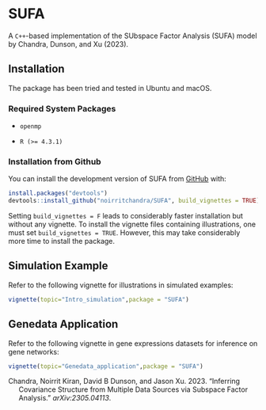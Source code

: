 
<!-- README.md is generated from README.Rmd. Please edit that file -->

# SUFA

A `C++`-based implementation of the SUbspace Factor Analysis (SUFA)
model by Chandra, Dunson, and Xu (2023).

<!-- badges: start -->
<!-- badges: end -->

## Installation

The package has been tried and tested in Ubuntu and macOS.

### Required System Packages

- `openmp`

- `R (>= 4.3.1)`

### Installation from Github

You can install the development version of SUFA from
[GitHub](https://github.com/) with:

``` r
install.packages("devtools")
devtools::install_github("noirritchandra/SUFA", build_vignettes = TRUE)
```

Setting `build_vignettes = F` leads to considerably faster installation
but without any vignette. To install the vignette files containing
illustrations, one must set `build_vignettes = TRUE`. However, this may
take considerably more time to install the package.

## Simulation Example

Refer to the following vignette for illustrations in simulated examples:

``` r
vignette(topic="Intro_simulation",package = "SUFA")
```

## Genedata Application

Refer to the following vignette in gene expressions datasets for
inference on gene networks:

``` r
vignette(topic="Genedata_application",package = "SUFA")
```

<div id="refs" class="references csl-bib-body hanging-indent">

<div id="ref-chandra2023sufa" class="csl-entry">

Chandra, Noirrit Kiran, David B Dunson, and Jason Xu. 2023. “Inferring
Covariance Structure from Multiple Data Sources via Subspace Factor
Analysis.” *arXiv:2305.04113*.

</div>

</div>
